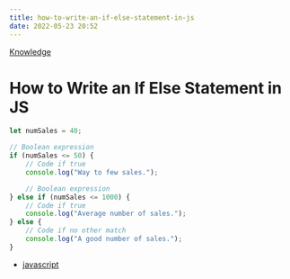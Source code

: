 ```yaml
---
title: how-to-write-an-if-else-statement-in-js
date: 2022-05-23 20:52
---
```


[Knowledge](Knowledge.md)

# How to Write an If Else Statement in JS

```js
let numSales = 40;

// Boolean expression
if (numSales <= 50) {
    // Code if true
    console.log("Way to few sales.");

    // Boolean expression
} else if (numSales <= 1000) {
    // Code if true
    console.log("Average number of sales.");
} else {
    // Code if no other match
    console.log("A good number of sales.");
}
```

-   [javascript](javascript.md)
